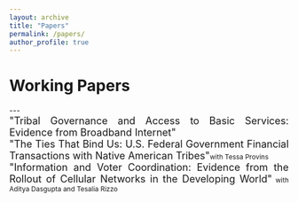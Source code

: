 ```yaml
---
layout: archive
title: "Papers"
permalink: /papers/
author_profile: true
---
```


<h1> Working Papers</h1>
---

<div class="entry">
<div style="font-size:18px;max-width:600px;text-align:justify">"Tribal Governance and Access to Basic Services: Evidence from Broadband Internet" 
</div>

<div class="entry">
<div style="font-size:18px;max-width:600px;text-align:justify">"The Ties That Bind Us: U.S. Federal Government Financial Transactions with Native American Tribes"<span style="font-size:12px;">with </strong>Tessa Provins</strong></span></div>
</div>

<div class="entry">
<div style="font-size:18px;max-width:600px;text-align:justify"> "Information and Voter Coordination: Evidence from the Rollout of Cellular Networks in the Developing World"<span style="font-size:12px;"> with </strong>Aditya Dasgupta</strong> and </strong>Tesalia Rizzo</strong><span style="font-size:12px;">
</div>


